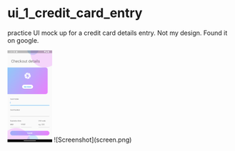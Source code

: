 # ui_1_credit_card_entry

practice
UI mock up for a credit card details entry.
Not my design. Found it on google.


<img src="screen.png" width="100">
![Screenshot](screen.png)
